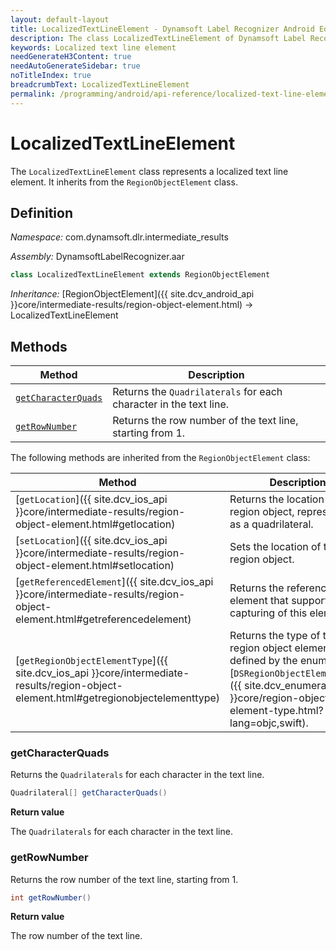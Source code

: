 ```yaml
---
layout: default-layout
title: LocalizedTextLineElement - Dynamsoft Label Recognizer Android Edition
description: The class LocalizedTextLineElement of Dynamsoft Label Recognizer Android edition represents a localized text line element.
keywords: Localized text line element
needGenerateH3Content: true
needAutoGenerateSidebar: true
noTitleIndex: true
breadcrumbText: LocalizedTextLineElement
permalink: /programming/android/api-reference/localized-text-line-element.html
---
```


# LocalizedTextLineElement

The `LocalizedTextLineElement` class represents a localized text line element. It inherits from the `RegionObjectElement` class.

## Definition

*Namespace:* com.dynamsoft.dlr.intermediate_results

*Assembly:* DynamsoftLabelRecognizer.aar

```java
class LocalizedTextLineElement extends RegionObjectElement
```

*Inheritance:* [RegionObjectElement]({{ site.dcv_android_api }}core/intermediate-results/region-object-element.html) -> LocalizedTextLineElement

## Methods

| Method | Description |
| ------ | ----------- |
| [`getCharacterQuads`](#getcharacterquads) | Returns the `Quadrilaterals` for each character in the text line. |
| [`getRowNumber`](#getrownumber) | Returns the row number of the text line, starting from 1. |

The following methods are inherited from the `RegionObjectElement` class:

| Method | Description |
|------- |-------------|
| [`getLocation`]({{ site.dcv_ios_api }}core/intermediate-results/region-object-element.html#getlocation) | Returns the location of the region object, represented as a quadrilateral. |
| [`setLocation`]({{ site.dcv_ios_api }}core/intermediate-results/region-object-element.html#setlocation) | Sets the location of the region object. |
| [`getReferencedElement`]({{ site.dcv_ios_api }}core/intermediate-results/region-object-element.html#getreferencedelement) | Returns the referenced element that supports the capturing of this element. |
| [`getRegionObjectElementType`]({{ site.dcv_ios_api }}core/intermediate-results/region-object-element.html#getregionobjectelementtype) | Returns the type of the region object element, defined by the enumeration [`DSRegionObjectElementType`]({{ site.dcv_enumerations }}core/region-object-element-type.html?lang=objc,swift). |



### getCharacterQuads

Returns the `Quadrilaterals` for each character in the text line.

```java
Quadrilateral[] getCharacterQuads()
```

**Return value**

The `Quadrilaterals` for each character in the text line.

### getRowNumber

Returns the row number of the text line, starting from 1.

```java
int getRowNumber()
```

**Return value**

The row number of the text line.
